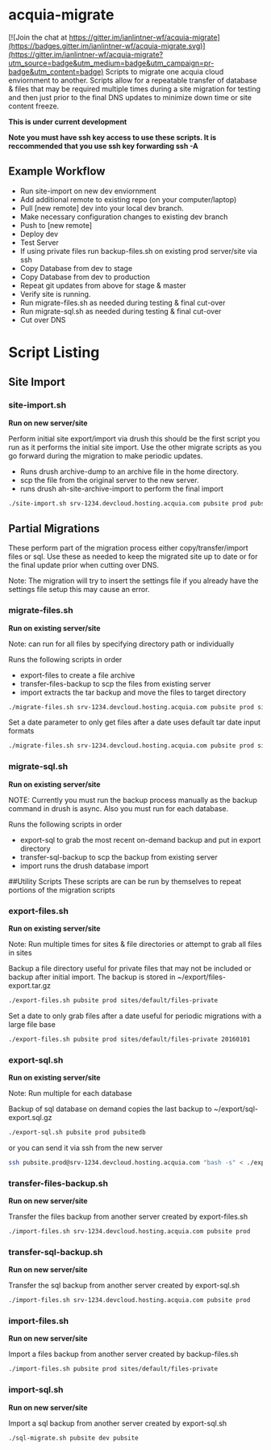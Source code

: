 # acquia-migrate

[![Join the chat at https://gitter.im/ianlintner-wf/acquia-migrate](https://badges.gitter.im/ianlintner-wf/acquia-migrate.svg)](https://gitter.im/ianlintner-wf/acquia-migrate?utm_source=badge&utm_medium=badge&utm_campaign=pr-badge&utm_content=badge)
Scripts to migrate one acquia cloud enviornment to another. Scripts allow for a repeatable transfer of database & files that may be required multiple times during a site migration for testing and then just prior to the final DNS updates to minimize down time or site content freeze.

**This is under current development**

**Note you must have ssh key access to use these scripts. It is reccommended that you use ssh key forwarding ssh -A**

## Example Workflow
- Run site-import on new dev enviornment
- Add additional remote to existing repo (on your computer/laptop)
- Pull [new remote] dev into your local dev branch.
- Make necessary configuration changes to existing dev branch
- Push to [new remote]
- Deploy dev
- Test Server
- If using private files run backup-files.sh on existing prod server/site via ssh
- Copy Database from dev to stage
- Copy Database from dev to production
- Repeat git updates from above for stage & master
- Verify site is running.
- Run migrate-files.sh as needed during testing & final cut-over
- Run migrate-sql.sh as needed during testing & final cut-over
- Cut over DNS

# Script Listing

## Site Import

### site-import.sh
**Run on new server/site**

Perform initial site export/import via drush this should be the first script you run as it performs the initial site
import. Use the other migrate scripts as you go forward during the migration to make periodic updates.

* Runs drush archive-dump to an archive file in the home directory.
* scp the file from the original server to the new server.
* runs drush ah-site-archive-import to perform the final import

```bash
./site-import.sh srv-1234.devcloud.hosting.acquia.com pubsite prod pubsite prod
```

## Partial Migrations
These perform part of the migration process either copy/transfer/import files or sql. Use these as needed to 
keep the migrated site up to date or for the final update prior when cutting over DNS.

Note: The migration will try to insert the settings file if you already have the settings file setup this may cause an error.

### migrate-files.sh
**Run on existing server/site**

Note: can run for all files by specifying directory path or individually 

Runs the following scripts in order
- export-files to create a file archive
- transfer-files-backup to scp the files from existing server
- import extracts the tar backup and move the files to target directory

```bash
./migrate-files.sh srv-1234.devcloud.hosting.acquia.com pubsite prod sites/default/files-private pubsite dev sites/default/files-private
```
Set a date parameter to only get files after a date uses default tar date input formats
```bash
./migrate-files.sh srv-1234.devcloud.hosting.acquia.com pubsite prod sites/default/files-private pubsite dev sites/default/files-private '5 days ago'
```

### migrate-sql.sh
**Run on existing server/site**

NOTE: Currently you must run the backup process manually as the backup command in drush is async.
Also you must run for each database.

Runs the following scripts in order
- export-sql to grab the most recent on-demand backup and put in export directory
- transfer-sql-backup to scp the backup from existing server
- import runs the drush database import

##Utility Scripts
These scripts are can be run by themselves to repeat portions of the migration scripts


### export-files.sh
**Run on existing server/site**

Note: Run multiple times for sites & file directories or attempt to grab all files in sites 

Backup a file directory useful for private files that may not be included or backup after initial import. The backup is stored in ~/export/files-export.tar.gz

```bash
./export-files.sh pubsite prod sites/default/files-private
```

Set a date to only grab files after a date useful for periodic migrations with a large file base
```bash
./export-files.sh pubsite prod sites/default/files-private 20160101
```

### export-sql.sh
**Run on existing server/site**

Note: Run multiple for each database

Backup of sql database on demand copies the last backup to ~/export/sql-export.sql.gz

```bash
./export-sql.sh pubsite prod pubsitedb
```

or you can send it via ssh from the new server

```bash
ssh pubsite.prod@srv-1234.devcloud.hosting.acquia.com "bash -s" < ./export-sql.bash "pubsite" "prod" "www"
```

### transfer-files-backup.sh
**Run on new server/site**

Transfer the files backup from another server created by export-files.sh

```bash
./import-files.sh srv-1234.devcloud.hosting.acquia.com pubsite prod
```

### transfer-sql-backup.sh
**Run on new server/site**

Transfer the sql backup from another server created by export-sql.sh

```bash
./import-files.sh srv-1234.devcloud.hosting.acquia.com pubsite prod
```



### import-files.sh
**Run on new server/site**

Import a files backup from another server created by backup-files.sh

```bash
./import-files.sh pubsite prod sites/default/files-private
```

### import-sql.sh
**Run on new server/site**

Import a sql backup from another server created by export-sql.sh

```bash
./sql-migrate.sh pubsite dev pubsite
```
